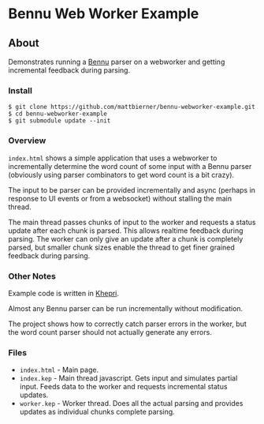 # Bennu Web Worker Example

## About
Demonstrates running a [Bennu][bennu] parser on a webworker and getting incremental
feedback during parsing.

### Install

```
$ git clone https://github.com/mattbierner/bennu-webworker-example.git
$ cd bennu-webworker-example
$ git submodule update --init
```

### Overview
`index.html` shows a simple application that uses a webworker to incrementally determine
the word count of some input with a Bennu parser (obviously using
parser combinators to get word count is a bit crazy).

The input to be parser can be provided incrementally and async (perhaps in response
to UI events or from a websocket) without stalling the main thread.

The main thread passes chunks of input to the worker and requests a status update
after each chunk is parsed. This allows realtime feedback during parsing. The
worker can only give an update after a chunk is completely parsed, but smaller chunk sizes
enable the thread to get finer grained feedback during parsing.

### Other Notes
Example code is written in [Khepri][khepri].

Almost any Bennu parser can be run incrementally without modification.

The project shows how to correctly catch parser errors in the worker, but the
word count parser should not actually generate any errors.

### Files
* `index.html` - Main page.
* `index.kep` - Main thread javascript. Gets input and simulates partial input.
  Feeds data to the worker and requests incremental status updates.
* `worker.kep` - Worker thread. Does all the actual parsing and provides updates
  as individual chunks complete parsing.

[bennu]: http://github.com/mattbierner/bennu
[khepri]: http://github.com/mattbierner/khepri